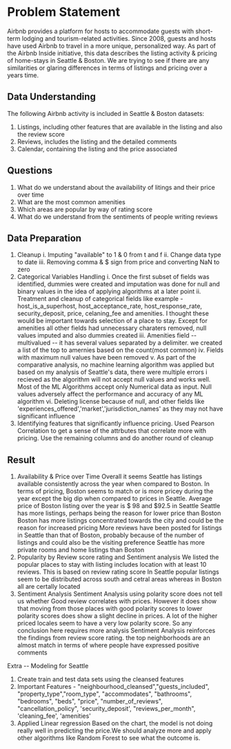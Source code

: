 # Problem Statement

Airbnb provides a platform for hosts to accommodate guests with short-term lodging and tourism-related activities. Since 2008, guests and hosts have used Airbnb to travel in a more unique, personalized way. As part of the Airbnb Inside initiative, this data describes the listing activity & pricing of home-stays in Seattle & Boston. We are trying to see if there are any similarities or glaring differences in terms of listings and pricing over a years time.

## Data Understanding
The following Airbnb activity is included in Seattle & Boston datasets:
1.	Listings, including other features that are available in the listing and also the review score
2.	Reviews, includes the listing and the detailed comments
3.	Calendar, containing the listing and the price associated

## Questions
1.	What do we understand about the availability of litings and their price over time
2.	What are the most common amenities
3.	Which areas are popular by way of rating score
4.	What do we understand from the sentiments of people writing reviews

## Data Preparation
1.	Cleanup
i.	Imputing "available" to 1 & 0 from t and f
ii.	Change data type to date
iii.	Removing comma & $ sign from price and converting NaN to zero
2.	Categorical Variables Handling
i.	Once the first subset of fields was identified, dummies were created and imputation was done for null and binary values in the idea of applying algorithms at a later point
ii.	Treatment and cleanup of categorical fields like example - host_is_a_superhost, host_acceptance_rate, host_response_rate, security_deposit, price, celaning_fee and amenities. I thought these would be important towards selection of a place to stay. Except for amenities all other fields had unnecessary charaters removed, null values imputed and also dummies created
iii.	Amenities field -- multivalued -- it has several values separated by a delimiter. we created a list of the top to amernies based on the count(most common)
iv.	Fields with maximum null values have been removed
v.	As part of the comparative analysis, no machine learning algorithm was applied but based on my analysis of Seattle's data, there were multiple errors i recieved as the algorithm will not accept null values and works well. Most of the ML Algorithms accept only Numerical data as input. Null values adversely affect the performance and accuracy of any ML algorithm
vi.	Deleting license because of null, and other fields like 'experiences_offered','market','jurisdiction_names' as they may not have significant influence
3.	Identifying features that significantly influence pricing. Used Pearson Correlation to get a sense of the attrbutes that correlate more with pricing. Use the remaining columns and do another round of cleanup

## Result
1.	Availability & Price over Time Overall it seems Seattle has listings available consistently across the year when compared to Boston. In terms of pricing, Boston seems to match or is more pricey during the year except the big dip when compared to prices in Seattle. Average price of Boston listing over the year is $ 98 and $92.5 in Seattle Seattle has more listings, perhaps being the reason for lower price than Boston Boston has more listings concentrated towards the city and could be the reason for increased pricing More reviews have been posted for listings in Seattle than that of Boston, probably because of the number of listings and could also be the visiting preference Seattle has more private rooms and home listings than Boston
2.	Popularity by Review score rating and Sentiment analysis
We listed the popular places to stay with listing includes location with at least 10 reviews. This is based on review rating score In Seattle popular listings seem to be distributed across south and cetral areas whereas in Boston all are certally located
3.	Sentiment Analysis
Sentiment Analysis using polarity score does not tell us whether Good review correlates with prices. However it does show that moving from those places with good polarity scores to lower polarity scores does show a slight decline in prices. A lot of the higher priced locales seem to have a very low polarity score. So any conclusion here requires more analysis Sentiment Analysis reinforces the findings from review score rating. the top neighborhoods are an almost match in terms of where people have expressed positive comments

Extra --
Modeling for Seattle
1.	Create train and test data sets using the cleansed features
2.	Important Features - "neighbourhood_cleansed","guests_included", "property_type","room_type", "accommodates", "bathrooms", "bedrooms", "beds", "price", "number_of_reviews", "cancellation_policy", 'security_deposit', "reviews_per_month", 'cleaning_fee', 'amenities'
3.	Applied Linear regression Based on the chart, the model is not doing really well in predicting the price.We should analyze more and apply other algorithms like Random Forest to see what the outcome is.


